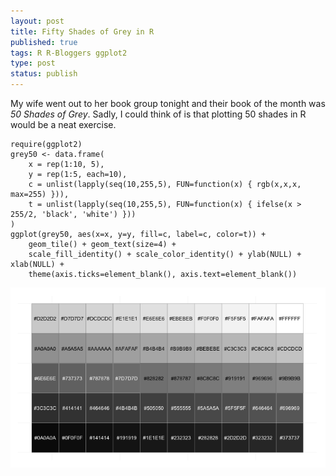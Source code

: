 ```yaml
--- 
layout: post
title: Fifty Shades of Grey in R
published: true
tags: R R-Bloggers ggplot2
type: post
status: publish
---
```


My wife went out to her book group tonight and their book of the month was *50 Shades of Grey*. Sadly, I could think of is that plotting 50 shades in R would be a neat exercise.

	require(ggplot2)
	grey50 <- data.frame(
		x = rep(1:10, 5),
		y = rep(1:5, each=10),
		c = unlist(lapply(seq(10,255,5), FUN=function(x) { rgb(x,x,x, max=255) })),
		t = unlist(lapply(seq(10,255,5), FUN=function(x) { ifelse(x > 255/2, 'black', 'white') }))
	)
	ggplot(grey50, aes(x=x, y=y, fill=c, label=c, color=t)) + 
		geom_tile() + geom_text(size=4) +
		scale_fill_identity() + scale_color_identity() + ylab(NULL) + xlab(NULL) + 
		theme(axis.ticks=element_blank(), axis.text=element_blank())

![Fifty Shades of Grey in R](/images/FiftyShadesOfGrey.png)
